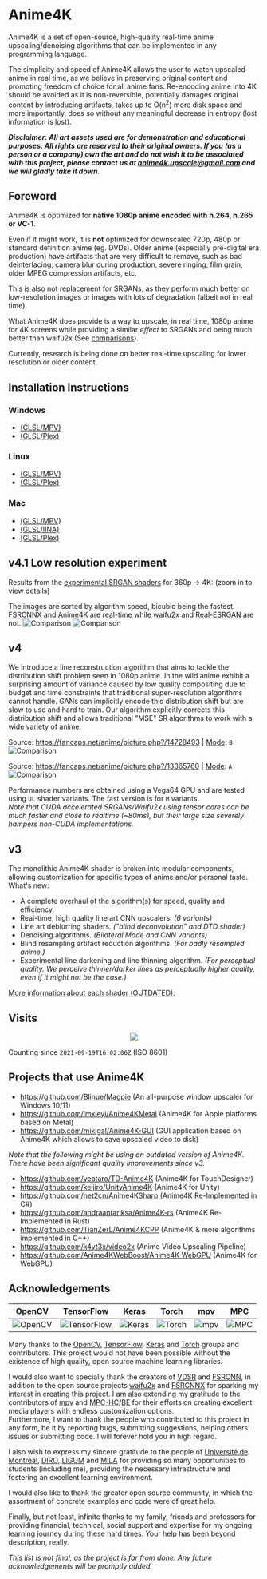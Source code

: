 # Anime4K

Anime4K is a set of open-source, high-quality real-time anime upscaling/denoising algorithms that can be implemented in any programming language.

The simplicity and speed of Anime4K allows the user to watch upscaled anime in real time, as we believe in preserving original content and promoting freedom of choice for all anime fans. Re-encoding anime into 4K should be avoided as it is non-reversible, potentially damages original content by introducing artifacts, takes up to O(n<sup>2</sup>) more disk space and more importantly, does so without any meaningful decrease in entropy (lost information is lost).

***Disclaimer: All art assets used are for demonstration and educational purposes. All rights are reserved to their original owners. If you (as a person or a company) own the art and do not wish it to be associated with this project, please contact us at 	anime4k.upscale@gmail.com and we will gladly take it down.***

## Foreword
Anime4K is optimized for **native 1080p anime encoded with h.264, h.265 or VC-1**. 

Even if it might work, it is **not** optimized for downscaled 720p, 480p or standard definition anime (eg. DVDs). Older anime (especially pre-digital era production) have artifacts that are very difficult to remove, such as bad deinterlacing, camera blur during production, severe ringing, film grain, older MPEG compression artifacts, etc.

This is also not replacement for SRGANs, as they perform much better on low-resolution images or images with lots of degradation (albeit not in real time).

What Anime4K does provide is a way to upscale, in real time, 1080p anime for 4K screens while providing a similar *effect* to SRGANs and being much better than waifu2x (See [comparisons](https://github.com/bloc97/Anime4K/tree/master/results/Comparisons/Screenshots)).

Currently, research is being done on better real-time upscaling for lower resolution or older content.

## **Installation Instructions**

  ### Windows
  - [(GLSL/MPV)](md/GLSL_Instructions_Windows_MPV.md)  
  - [(GLSL/Plex)](md/GLSL_Instructions_Windows_Plex.md)  

  ### Linux
  - [(GLSL/MPV)](md/GLSL_Instructions_Linux.md)
  - [(GLSL/Plex)](md/GLSL_Instructions_Linux_Plex.md)

  ### Mac
  - [(GLSL/MPV)](md/GLSL_Instructions_Mac_MPV.md)  
  - [(GLSL/IINA)](md/GLSL_Instructions_Mac_IINA.md)  
  - [(GLSL/Plex)](md/GLSL_Instructions_Mac_Plex.md)  

## v4.1 Low resolution experiment
Results from the [experimental SRGAN shaders](https://github.com/bloc97/Anime4K/commit/5f9294d847e724b67f941d1742e3565a0a106291) for 360p -> 4K: (zoom in to view details)

The images are sorted by algorithm speed, bicubic being the fastest. [FSRCNNX](https://github.com/igv/FSRCNN-TensorFlow) and Anime4K are real-time while [waifu2x](https://github.com/nagadomi/waifu2x) and [Real-ESRGAN](https://github.com/xinntao/Real-ESRGAN) are not.
![Comparison](results/Comparisons/Cropped_Screenshots/Magia_360p_4K.png?raw=true)
![Comparison](results/Comparisons/Cropped_Screenshots/Higurashi_360p_4K.png?raw=true)

## v4

We introduce a line reconstruction algorithm that aims to tackle the distribution shift problem seen in 1080p anime. In the wild anime exhibit a surprising amount of variance caused by low quality compositing due to budget and time constraints that traditional super-resolution algorithms cannot handle. GANs can implicitly encode this distribution shift but are slow to use and hard to train. Our algorithm explicitly corrects this distribution shift and allows traditional "MSE" SR algorithms to work with a wide variety of anime.

Source: https://fancaps.net/anime/picture.php?/14728493 | [Mode](md/GLSL_Instructions_Advanced.md#modes): `B`  
![Comparison](results/Comparisons/Cropped_Screenshots/Maxed.png?raw=true)

Source: https://fancaps.net/anime/picture.php?/13365760 | [Mode](md/GLSL_Instructions_Advanced.md#modes): `A`  
![Comparison](results/Comparisons/Cropped_Screenshots/Slime.png?raw=true)

Performance numbers are obtained using a Vega64 GPU and are tested using `UL` shader variants. The fast version is for `M` variants.  
*Note that CUDA accelerated SRGANs/Waifu2x using tensor cores can be much faster and close to realtime (~80ms), but their large size severely hampers non-CUDA implementations.*

## v3
The monolithic Anime4K shader is broken into modular components, allowing customization for specific types of anime and/or personal taste.
What's new:
 - A complete overhaul of the algorithm(s) for speed, quality and efficiency.
 - Real-time, high quality line art CNN upscalers. *(6 variants)*
 - Line art deblurring shaders. *("blind deconvolution" and DTD shader)*
 - Denoising algorithms. *(Bilateral Mode and CNN variants)*
 - Blind resampling artifact reduction algorithms. *(For badly resampled anime.)*
 - Experimental line darkening and line thinning algorithm. *(For perceptual quality. We perceive thinner/darker lines as perceptually higher quality, even if it might not be the case.)*

[More information about each shader (OUTDATED)](https://github.com/bloc97/Anime4K/wiki).

## Visits

<p align="center">
  <a href="https://count.getloli.com/"><img src="https://count.getloli.com/get/@72276803-0571-4e62-b0a7-9880fcd0244f?theme=gelbooru"/></a>
</p>

Counting since `2021-09-19T16:02:06Z` (ISO 8601)

## Projects that use Anime4K
 - https://github.com/Blinue/Magpie (An all-purpose window upscaler for Windows 10/11)
 - https://github.com/imxieyi/Anime4KMetal (Anime4K for Apple platforms based on Metal)
 - https://github.com/mikigal/Anime4K-GUI (GUI application based on Anime4K which allows to save upscaled video to disk)

*Note that the following might be using an outdated version of Anime4K. There have been significant quality improvements since v3.*
 - https://github.com/yeataro/TD-Anime4K (Anime4K for TouchDesigner)
 - https://github.com/keijiro/UnityAnime4K (Anime4K for Unity)
 - https://github.com/net2cn/Anime4KSharp (Anime4K Re-Implemented in C#)
 - https://github.com/andraantariksa/Anime4K-rs (Anime4K Re-Implemented in Rust)
 - https://github.com/TianZerL/Anime4KCPP (Anime4K & more algorithms implemented in C++)
 - https://github.com/k4yt3x/video2x (Anime Video Upscaling Pipeline)
 - https://github.com/Anime4KWebBoost/Anime4K-WebGPU (Anime4K for WebGPU)
 
## Acknowledgements
| OpenCV | TensorFlow | Keras | Torch | mpv | MPC |
|:---:|:---:|:---:|:---:|:---:|:---:|
|![OpenCV](https://github.com/opencv.png)|![TensorFlow](https://github.com/tensorflow.png)|![Keras](https://github.com/keras-team.png)|![Torch](https://github.com/torch.png)|![mpv](https://github.com/mpv-player.png)|![MPC](https://github.com/mpc-hc.png)|

Many thanks to the [OpenCV](https://github.com/opencv/opencv), [TensorFlow](https://github.com/tensorflow/tensorflow), [Keras](https://github.com/keras-team/keras) and [Torch](https://github.com/torch/torch7) groups and contributors. This project would not have been possible without the existence of high quality, open source machine learning libraries.

I would also want to specially thank the creators of [VDSR](https://cv.snu.ac.kr/research/VDSR/) and [FSRCNN](http://mmlab.ie.cuhk.edu.hk/projects/FSRCNN.html), in addition to the open source projects [waifu2x](https://github.com/nagadomi/waifu2x) and [FSRCNNX](https://github.com/igv/FSRCNN-TensorFlow) for sparking my interest in creating this project. I am also extending my gratitude to the contributors of [mpv](https://github.com/mpv-player/mpv) and [MPC-HC](https://mpc-hc.org/)/[BE](https://sourceforge.net/projects/mpcbe/) for their efforts on creating excellent media players with endless customization options.  
Furthermore, I want to thank the people who contributed to this project in any form, be it by reporting bugs, submitting suggestions, helping others' issues or submitting code. I will forever hold you in high regard.

I also wish to express my sincere gratitude to the people of [Université de Montréal](https://www.umontreal.ca/), [DIRO](https://diro.umontreal.ca/accueil/), [LIGUM](http://www.ligum.umontreal.ca/) and [MILA](https://mila.quebec/en/) for providing so many opportunities to students (including me), providing the necessary infrastructure and fostering an excellent learning environment.

I would also like to thank the greater open source community, in which the assortment of concrete examples and code were of great help.

Finally, but not least, infinite thanks to my family, friends and professors for providing financial, technical, social support and expertise for my ongoing learning journey during these hard times. Your help has been beyond description, really.

*This list is not final, as the project is far from done. Any future acknowledgements will be promptly added.*
